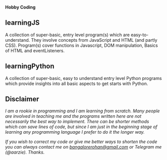 <b> Hobby Coding </b>

## learningJS

A collection of super-basic, entry level program(s) which are easy-to-understand. They involve concepts from JavaScript and HTML (and partly CSS). Program(s) cover functions in Javascript, DOM manipulation, Basics of HTML and eventListeners.

## learningPython

A collection of super-basic, easy to understand entry level Python programs which provide insights into all basic aspects to get starts with Python.

## Disclaimer

<i> I am a rookie in programming and I am learning from scratch. Many people are involved in teaching me and the programs written here are not necessarily the best way to implement. There can be shorter methods which can save lines of code, but since I am just in the beginning stage of learning any programming language I prefer to do it the longer way. 

If you wish to correct my code or give me better ways to shorten the code you can always contact me on bangalorerohan@gmail.com or Telegram me (@aarzie). Thanks.</i>
